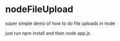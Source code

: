 nodeFileUpload
==============

super simple demo of how to do file uploads in node

just run npm install and then node app.js
